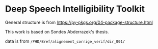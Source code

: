 # **D**eep **S**peech **I**ntelligibility **T**oolkit

General structure is from https://py-pkgs.org/04-package-structure.html

This work is based on Sondes Abderrazek's thesis.

data is from `/PHD/Bref/alignement_corrige_verif/dir_001/`